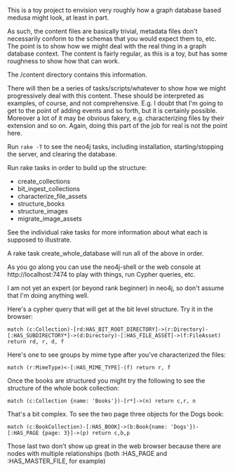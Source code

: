 This is a toy project to envision very roughly how a graph database based medusa might look, at least in part.

As such, the content files are basically trivial, metadata files don't necessarily conform to the schemas that
you would expect them to, etc. The point is to show how we might deal with the real thing in a graph database
context. The content is fairly regular, as this is a toy, but has some roughness to show how that can work.

The /content directory contains this information.

There will then be a series of tasks/scripts/whatever to show how we might progressively deal with this content.
These should be interpreted as examples, of course, and not comprehensive. E.g. I doubt that I'm going to get
to the point of adding events and so forth, but it is certainly possible. Moreover a lot of it may be obvious
fakery, e.g. characterizing files by their extension and so on. Again, doing this part of the job for real
is not the point here.

Run ```rake -T``` to see the neo4j tasks, including installation, starting/stopping the server, and clearing
the database.

Run rake tasks in order to build up the structure:

* create_collections
* bit_ingest_collections
* characterize_file_assets
* structure_books
* structure_images
* migrate_image_assets

See the individual rake tasks for more information about what each is supposed to illustrate.

A rake task create_whole_database will run all of the above in order.

As you go along you can use the neo4j-shell or the web console at http://localhost:7474 to play with things,
run Cypher queries, etc.

I am not yet an expert (or beyond rank beginner) in neo4j, so don't assume that I'm doing anything well.

Here's a cypher query that will get at the bit level structure. Try it in the browser:

    match (c:Collection)-[rd:HAS_BIT_ROOT_DIRECTORY]->(r:Directory)-[:HAS_SUBDIRECTORY*]->(d:Directory)-[:HAS_FILE_ASSET]->(f:FileAsset) return rd, r, d, f

Here's one to see groups by mime type after you've characterized the files:

    match (r:MimeType)<-[:HAS_MIME_TYPE]-(f) return r, f

Once the books are structured you might try the following to see the structure of the whole book collection:

    match (c:Collection {name: 'Books'})-[r*]->(n) return c,r, n

That's a bit complex. To see the two page three objects for the Dogs book:

    match (c:BookCollection)-[:HAS_BOOK]->(b:Book{name: 'Dogs'})-[:HAS_PAGE {page: 3}]->(p) return c,b,p

Those last two don't show up great in the web browser because there are nodes with multiple relationships
(both :HAS_PAGE and :HAS_MASTER_FILE, for example)